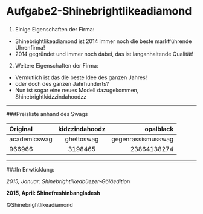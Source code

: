Aufgabe2-Shinebrightlikeadiamond
======


###

1. Einige Eigenschaften der Firma:
  * Shinebrightlikeadiamond ist 2014 immer noch die beste marktführende Uhrenfirma!
  * 2014 gegründet und immer noch dabei, das ist langanhaltende Qualität!

2. Weitere Eigenschaften der Firma:
  * Vermutlich ist das die beste Idee des ganzen Jahres!
  * oder doch des ganzen Jahrhunderts? 
  * Nun ist sogar eine neues Modell dazugekommen, Shinebrightkidzzindahoodzz

---

###Preisliste anhand des Swags

| Original| kidzzindahoodz | opalblack |
|:--------|:--------------:|----------:|
| academicswag | ghettoswag | gegenrassismusswag |
| 966966 | 3198465| 23864138274 |


---

###In Enwticklung:

*2015, Januar: Shinebrightlikeabüezer-Göläedition*

**2015, April: Shinefreshinbangladesh**

©Shinebrightlikeadiamond
